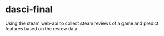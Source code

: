 # dasci-final
Using the steam web-api to collect steam reviews of a game and predict features based on the review data
